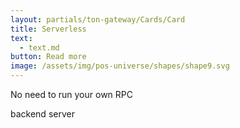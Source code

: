 ```yaml
---
layout: partials/ton-gateway/Cards/Card
title: Serverless
text:
  - text.md
button: Read more
image: /assets/img/pos-universe/shapes/shape9.svg
---
```


No need to run your own RPC

backend server
